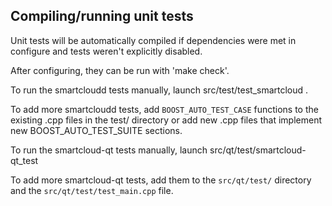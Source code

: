 Compiling/running unit tests
------------------------------------

Unit tests will be automatically compiled if dependencies were met in configure
and tests weren't explicitly disabled.

After configuring, they can be run with 'make check'.

To run the smartcloudd tests manually, launch src/test/test_smartcloud .

To add more smartcloudd tests, add `BOOST_AUTO_TEST_CASE` functions to the existing
.cpp files in the test/ directory or add new .cpp files that
implement new BOOST_AUTO_TEST_SUITE sections.

To run the smartcloud-qt tests manually, launch src/qt/test/smartcloud-qt_test

To add more smartcloud-qt tests, add them to the `src/qt/test/` directory and
the `src/qt/test/test_main.cpp` file.
